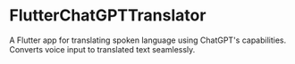 # FlutterChatGPTTranslator
A Flutter app for translating spoken language using ChatGPT's capabilities. Converts voice input to translated text seamlessly.
